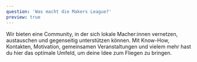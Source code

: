 ```yaml
---
question: 'Was macht die Makers League?'
preview: true
---
```


Wir bieten eine Community, in der sich lokale Macher:innen vernetzen, austauschen und gegenseitig unterstützen können. Mit Know-How, Kontakten, Motivation, gemeinsamen Veranstaltungen und vielem mehr hast du hier das optimale Umfeld, um deine Idee zum Fliegen zu bringen.
